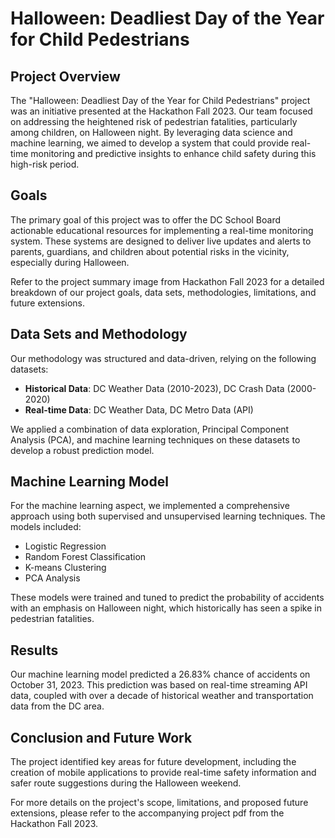# Halloween: Deadliest Day of the Year for Child Pedestrians

## Project Overview

The "Halloween: Deadliest Day of the Year for Child Pedestrians" project was an initiative presented at the Hackathon Fall 2023. Our team focused on addressing the heightened risk of pedestrian fatalities, particularly among children, on Halloween night. By leveraging data science and machine learning, we aimed to develop a system that could provide real-time monitoring and predictive insights to enhance child safety during this high-risk period.

## Goals

The primary goal of this project was to offer the DC School Board actionable educational resources for implementing a real-time monitoring system. These systems are designed to deliver live updates and alerts to parents, guardians, and children about potential risks in the vicinity, especially during Halloween.

Refer to the project summary image from Hackathon Fall 2023 for a detailed breakdown of our project goals, data sets, methodologies, limitations, and future extensions.

## Data Sets and Methodology

Our methodology was structured and data-driven, relying on the following datasets:

- **Historical Data**: DC Weather Data (2010-2023), DC Crash Data (2000-2020)
- **Real-time Data**: DC Weather Data, DC Metro Data (API)

We applied a combination of data exploration, Principal Component Analysis (PCA), and machine learning techniques on these datasets to develop a robust prediction model.

## Machine Learning Model

For the machine learning aspect, we implemented a comprehensive approach using both supervised and unsupervised learning techniques. The models included:

- Logistic Regression
- Random Forest Classification
- K-means Clustering
- PCA Analysis

These models were trained and tuned to predict the probability of accidents with an emphasis on Halloween night, which historically has seen a spike in pedestrian fatalities.

## Results

Our machine learning model predicted a 26.83% chance of accidents on October 31, 2023. This prediction was based on real-time streaming API data, coupled with over a decade of historical weather and transportation data from the DC area.

## Conclusion and Future Work

The project identified key areas for future development, including the creation of mobile applications to provide real-time safety information and safer route suggestions during the Halloween weekend.

For more details on the project's scope, limitations, and proposed future extensions, please refer to the accompanying project pdf from the Hackathon Fall 2023.
